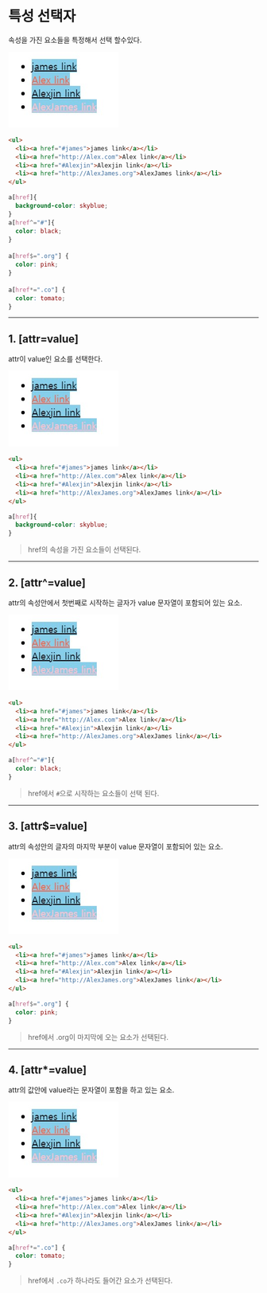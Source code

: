 특성 선택자
===

속성을 가진 요소들을 특정해서 선택 할수있다.

![특성 선택자](../Images/특성%20선택자.jpg)

```html
<ul>
  <li><a href="#james">james link</a></li>
  <li><a href="http://Alex.com">Alex link</a></li>
  <li><a href="#Alexjin">Alexjin link</a></li>
  <li><a href="http://AlexJames.org">AlexJames link</a></li>
</ul>
```
```css
a[href]{
  background-color: skyblue;
}
a[href^="#"]{
  color: black;
}

a[href$=".org"] {
  color: pink;
}

a[href*=".co"] { 
  color: tomato;
}
```

---

## 1. [attr=value]

attr이 value인 요소를 선택한다.

![특성 선택자](../Images/특성%20선택자.jpg)
```html
<ul>
  <li><a href="#james">james link</a></li>
  <li><a href="http://Alex.com">Alex link</a></li>
  <li><a href="#Alexjin">Alexjin link</a></li>
  <li><a href="http://AlexJames.org">AlexJames link</a></li>
</ul>
```
```css
a[href]{
  background-color: skyblue;
}
```
> href의 속성을 가진 요소들이 선택된다.
---
## 2. [attr^=value]
attr의 속성안에서 첫번째로 시작하는 글자가 value 문자열이 포함되어 있는 요소.

![특성 선택자](../Images/특성%20선택자.jpg)

```html
<ul>
  <li><a href="#james">james link</a></li>
  <li><a href="http://Alex.com">Alex link</a></li>
  <li><a href="#Alexjin">Alexjin link</a></li>
  <li><a href="http://AlexJames.org">AlexJames link</a></li>
</ul>
```
```css
a[href^="#"]{
  color: black;
}
```
>href에서 `#`으로 시작하는 요소들이 선택 된다.
---
## 3. [attr$=value]
attr의 속성안의 글자의 마지막 부분이 value 문자열이 포함되어 있는 요소.

![특성 선택자](../Images/특성%20선택자.jpg)


```html
<ul>
  <li><a href="#james">james link</a></li>
  <li><a href="http://Alex.com">Alex link</a></li>
  <li><a href="#Alexjin">Alexjin link</a></li>
  <li><a href="http://AlexJames.org">AlexJames link</a></li>
</ul>
```
```css
a[href$=".org"] {
  color: pink;
}
```
>href에서 .org이 마지막에 오는 요소가 선택된다.
---
## 4. [attr*=value]
attr의 값안에 value라는 문자열이 포함을 하고 있는 요소.

![특성 선택자](../Images/특성%20선택자.jpg)

```html
<ul>
  <li><a href="#james">james link</a></li>
  <li><a href="http://Alex.com">Alex link</a></li>
  <li><a href="#Alexjin">Alexjin link</a></li>
  <li><a href="http://AlexJames.org">AlexJames link</a></li>
</ul>
```
```css
a[href*=".co"] { 
  color: tomato;
}
```
> href에서 `.co`가 하나라도 들어간 요소가 선택된다.